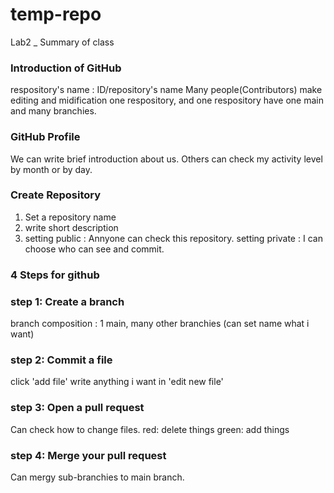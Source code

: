 # temp-repo
Lab2 _ Summary of class

### Introduction of GitHub
respository's name : ID/repository's name
Many people(Contributors) make editing and midification one respository, and one respository have one main and many branchies.

### GitHub Profile
We can write brief introduction about us.
Others can check my activity level by month or by day.

### Create Repository
1. Set a repository name
2. write short description
3. setting public : Annyone can check this repository.
   setting private : I can choose who can see and commit.
   
### 4 Steps for github
### step 1: Create a branch
 branch composition : 1 main, many other branchies (can set name what i want)
### step 2: Commit a file
 click 'add file'
 write anything i want in 'edit new file'
### step 3: Open a pull request
 Can check how to change files.
  red: delete things
  green: add things
### step 4: Merge your pull request
 Can mergy sub-branchies to main branch.

